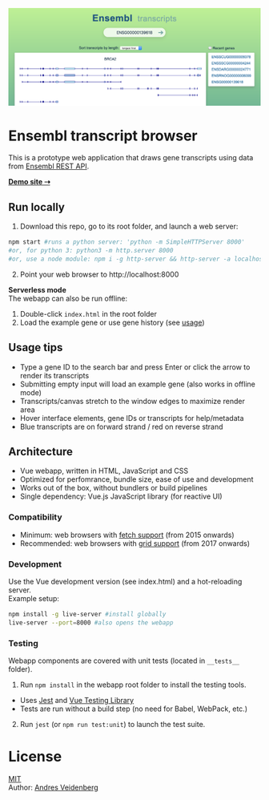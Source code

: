 
![screenshot](screenshot.png)

# Ensembl transcript browser

This is a prototype web application that draws gene transcripts using data from [Ensembl REST API](https://rest.ensembl.org).  

**[Demo site ⇢](https://veidenberg.github.io/ensembl-transcripts/)** 

## Run locally

1) Download this repo, go to its root folder, and launch a web server:
```sh
npm start #runs a python server: 'python -m SimpleHTTPServer 8000'
#or, for python 3: python3 -m http.server 8000
#or, use a node module: npm i -g http-server && http-server -a localhost -p 8000
```
2) Point your web browser to http://localhost:8000

**Serverless mode**  
The webapp can also be run offline:
1) Double-click `index.html` in the root folder
2) Load the example gene or use gene history (see [usage](#usage-tips))

## Usage tips

- Type a gene ID to the search bar and press Enter or click the arrow to render its transcripts
- Submitting empty input will load an example gene (also works in offline mode)
- Transcripts/canvas stretch to the window edges to maximize render area
- Hover interface elements, gene IDs or transcripts for help/metadata
- Blue transcripts are on forward strand / red on reverse strand

## Architecture

- Vue webapp, written in HTML, JavaScript and CSS
- Optimized for perfomrance, bundle size, ease of use and development
- Works out of the box, without bundlers or build pipelines
- Single dependency: Vue.js JavaScript library (for reactive UI)

### Compatibility

- Minimum: web browsers with [fetch support](https://caniuse.com/fetch) (from 2015 onwards)
- Recommended: web browsers with [grid support](https://caniuse.com/css-grid) (from 2017 onwards)

### Development

Use the Vue development version (see index.html) and a hot-reloading server.  
Example setup:
```sh
npm install -g live-server #install globally
live-server --port=8000 #also opens the webapp
```

### Testing

Webapp components are covered with unit tests (located in `__tests__` folder).
1) Run `npm install` in the webapp root folder to install the testing tools.
  - Uses [Jest](https://jestjs.io) and [Vue Testing Library](https://github.com/testing-library/vue-testing-library)
  - Tests are run without a build step (no need for Babel, WebPack, etc.)
2) Run `jest` (or `npm run test:unit`) to launch the test suite.

# License

[MIT](https://opensource.org/licenses/MIT)  
Author: [Andres Veidenberg](https://www.linkedin.com/in/aveidenberg/)